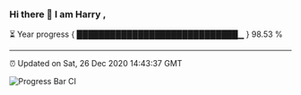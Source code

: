 ### Hi there 👋 I am Harry , 

⏳ Year progress { █████████████████████████████▁ } 98.53 %

---

⏰ Updated on Sat, 26 Dec 2020 14:43:37 GMT

![Progress Bar CI](https://github.com/duykhang68/duykhang68/workflows/Progress%20Bar%20CI/badge.svg)
